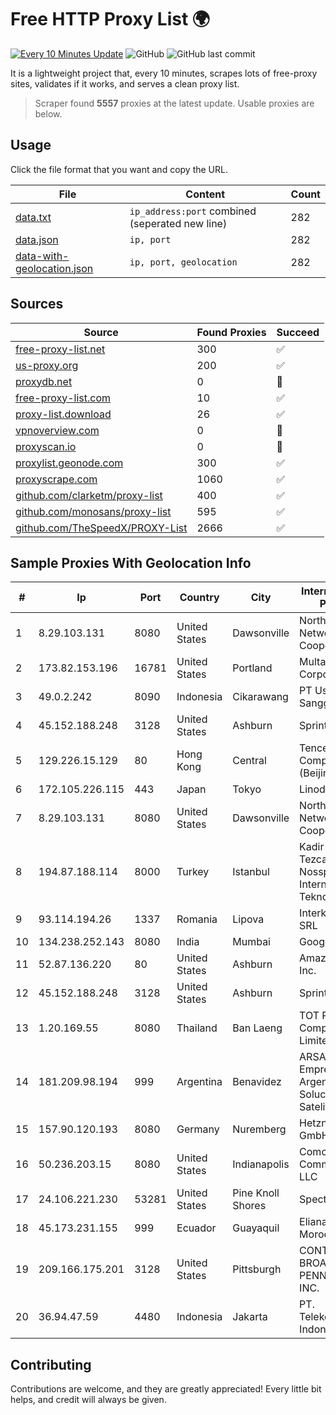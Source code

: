 
# Free HTTP Proxy List 🌍

[![Every 10 Minutes Update](https://github.com/mertguvencli/http-proxy-list/actions/workflows/main.yml/badge.svg?branch=main)](https://github.com/mertguvencli/http-proxy-list/actions/workflows/main.yml)
![GitHub](https://img.shields.io/github/license/mertguvencli/http-proxy-list)
![GitHub last commit](https://img.shields.io/github/last-commit/mertguvencli/http-proxy-list)

It is a lightweight project that, every 10 minutes, scrapes lots of free-proxy sites, validates if it works, and serves a clean proxy list.


> Scraper found **5557** proxies at the latest update. Usable proxies are below.

## Usage

Click the file format that you want and copy the URL.


|File|Content|Count|
|----|-------|-----|
|[data.txt](https://raw.githubusercontent.com/mertguvencli/http-proxy-list/main/proxy-list/data.txt)|`ip_address:port` combined (seperated new line)|282|
|[data.json](https://raw.githubusercontent.com/mertguvencli/http-proxy-list/main/proxy-list/data.json)|`ip, port`|282|
|[data-with-geolocation.json](https://raw.githubusercontent.com/mertguvencli/http-proxy-list/main/proxy-list/data-with-geolocation.json)|`ip, port, geolocation`|282|

## Sources

|Source|Found Proxies|Succeed|
|------|-------------|-------|
|[free-proxy-list.net](https://free-proxy-list.net)|300|✅|
|[us-proxy.org](https://www.us-proxy.org)|200|✅|
|[proxydb.net](http://proxydb.net)|0|🚫|
|[free-proxy-list.com](https://free-proxy-list.com/?page=&port=&type%5B%5D=http&type%5B%5D=https&up_time=0&search=Search)|10|✅|
|[proxy-list.download](https://www.proxy-list.download/HTTP)|26|✅|
|[vpnoverview.com](https://vpnoverview.com/privacy/anonymous-browsing/free-proxy-servers)|0|🚫|
|[proxyscan.io](https://www.proxyscan.io)|0|🚫|
|[proxylist.geonode.com](https://proxylist.geonode.com/api/proxy-list?limit=300&page=1&sort_by=lastChecked&sort_type=desc&protocols=http,https)|300|✅|
|[proxyscrape.com](https://api.proxyscrape.com/v2/?request=displayproxies&protocol=http&timeout=10000&country=all&ssl=all&anonymity=all)|1060|✅|
|[github.com/clarketm/proxy-list](https://raw.githubusercontent.com/clarketm/proxy-list/master/proxy-list-raw.txt)|400|✅|
|[github.com/monosans/proxy-list](https://raw.githubusercontent.com/monosans/proxy-list/main/proxies/http.txt)|595|✅|
|[github.com/TheSpeedX/PROXY-List](https://raw.githubusercontent.com/TheSpeedX/PROXY-List/master/http.txt)|2666|✅|


## Sample Proxies With Geolocation Info

|#|Ip|Port|Country|City|Internet Service Provider|
|-|--|----|-------|----|-------------------------|
|1|8.29.103.131|8080|United States|Dawsonville|North Georgia Network Cooperative, Inc|
|2|173.82.153.196|16781|United States|Portland|Multacom Corporation|
|3|49.0.2.242|8090|Indonesia|Cikarawang|PT Usaha Adi Sanggoro|
|4|45.152.188.248|3128|United States|Ashburn|Sprint|
|5|129.226.15.129|80|Hong Kong|Central|Tencent Cloud Computing (Beijing) Co|
|6|172.105.226.115|443|Japan|Tokyo|Linode, LLC|
|7|8.29.103.131|8080|United States|Dawsonville|North Georgia Network Cooperative, Inc|
|8|194.87.188.114|8000|Turkey|Istanbul|Kadir Huseyin Tezcan Nosspeed Internet Teknolojileri|
|9|93.114.194.26|1337|Romania|Lipova|Interkvm Host SRL|
|10|134.238.252.143|8080|India|Mumbai|Google LLC|
|11|52.87.136.220|80|United States|Ashburn|Amazon.com, Inc.|
|12|45.152.188.248|3128|United States|Ashburn|Sprint|
|13|1.20.169.55|8080|Thailand|Ban Laeng|TOT Public Company Limited|
|14|181.209.98.194|999|Argentina|Benavidez|ARSAT - Empresa Argentina de Soluciones Satelitales S.A|
|15|157.90.120.193|8080|Germany|Nuremberg|Hetzner Online GmbH|
|16|50.236.203.15|8080|United States|Indianapolis|Comcast Cable Communications, LLC|
|17|24.106.221.230|53281|United States|Pine Knoll Shores|Spectrum|
|18|45.173.231.155|999|Ecuador|Guayaquil|Eliana Vanessa Morocho Oña|
|19|209.166.175.201|3128|United States|Pittsburgh|CONTINENTAL BROADBAND PENNSYLVANIA, INC.|
|20|36.94.47.59|4480|Indonesia|Jakarta|PT. Telekomunikasi Indonesia|



## Contributing

Contributions are welcome, and they are greatly appreciated! Every
little bit helps, and credit will always be given.

